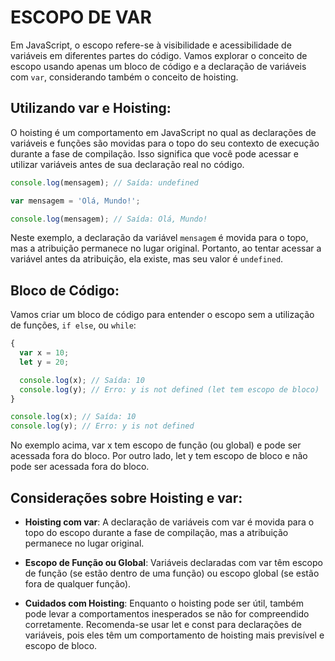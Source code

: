 # ESCOPO DE VAR

Em JavaScript, o escopo refere-se à visibilidade e acessibilidade de variáveis em diferentes partes do código. Vamos explorar o conceito de escopo usando apenas um bloco de código e a declaração de variáveis com `var`, considerando também o conceito de hoisting.

## Utilizando var e Hoisting:

O hoisting é um comportamento em JavaScript no qual as declarações de variáveis e funções são movidas para o topo do seu contexto de execução durante a fase de compilação. Isso significa que você pode acessar e utilizar variáveis antes de sua declaração real no código.

```js
console.log(mensagem); // Saída: undefined

var mensagem = 'Olá, Mundo!';

console.log(mensagem); // Saída: Olá, Mundo!
```

Neste exemplo, a declaração da variável `mensagem` é movida para o topo, mas a atribuição permanece no lugar original. Portanto, ao tentar acessar a variável antes da atribuição, ela existe, mas seu valor é `undefined`.

## Bloco de Código:

Vamos criar um bloco de código para entender o escopo sem a utilização de funções, `if else`, ou `while`:

```js
{
  var x = 10;
  let y = 20;

  console.log(x); // Saída: 10
  console.log(y); // Erro: y is not defined (let tem escopo de bloco)
}

console.log(x); // Saída: 10
console.log(y); // Erro: y is not defined
```

No exemplo acima, var x tem escopo de função (ou global) e pode ser acessada fora do bloco. Por outro lado, let y tem escopo de bloco e não pode ser acessada fora do bloco.

## Considerações sobre Hoisting e var:

- **Hoisting com var**: A declaração de variáveis com var é movida para o topo do escopo durante a fase de compilação, mas a atribuição permanece no lugar original.

- **Escopo de Função ou Global**: Variáveis declaradas com var têm escopo de função (se estão dentro de uma função) ou escopo global (se estão fora de qualquer função).

- **Cuidados com Hoisting**: Enquanto o hoisting pode ser útil, também pode levar a comportamentos inesperados se não for compreendido corretamente. Recomenda-se usar let e const para declarações de variáveis, pois eles têm um comportamento de hoisting mais previsível e escopo de bloco.
